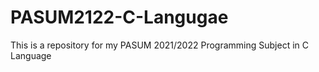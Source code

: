 # PASUM2122-C-Langugae
This is a repository for my PASUM 2021/2022 Programming Subject in C Language